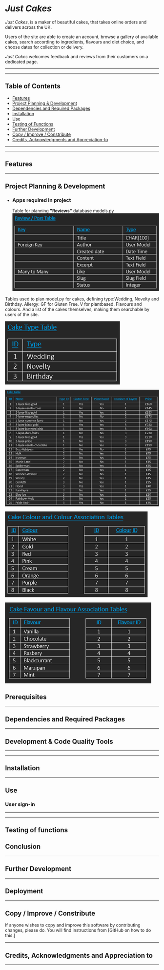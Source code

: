 # *Just Cakes*

*Just Cakes*, is a maker of beautiful cakes, that takes online orders and delivers across the UK.

Users of the site are able to create an account, browse a gallery of available cakes, search according to ingredients, flavours and diet choice, and choose dates for collection or delivery.

*Just Cakes* welcomes feedback and reviews from their customers on a dedicated page.
___
___

## Table of Contents

- [Features](#features)
- [Project Planning & Development](#project-planning--development)
- [Dependencies and Required Packages](#dependencies-and-required-packages)
- [Installation](#installation)
- [Use](#use)
- [Testing of Functions](#testing-of-functions)
- [Further Development](#further-development)
- [Copy / Improve / Constribute](#copy--improve--constribute)
- [Credits, Acknowledgments and Appreciation-to](#credits-acknowledgments-and-appreciation-to)

___
___

## Features

  

___
## Project Planning & Development

- ### Apps required in project

    Table for planning **"Reviews"** database models.py
![Reviews Tables Model](static/assets/images_for_readme/reviews-table.png)


Tables used to plan model.py for cakes, defining type:Wedding, Novelty and Birthday. Allergy: GF for Gluten Free. V for plantbased.  Flavours and colours. And a list of the cakes themselves, making them searchable by users of the site.

![Cake Types](static/assets/images_for_readme/cake-type.png)

![Cake List](static/assets/images_for_readme/cake-list.png)

![Cake colour and colour association table](static/assets/images_for_readme/cake-colour-association-table.png)

![Cake flavour and flavour association table](static/assets/images_for_readme/cake-flavour-association-table.png)




## Prerequisites

___

## Dependencies and Required Packages

___

## Development & Code Quality Tools

___
___

## Installation

___

## Use

### User sign-in

___
___

## Testing of functions

## Conclusion

___

## Further Development

___

## Deployment

___

## Copy / Improve / Constribute

If anyone wishes to copy and improve this software by contributing changes,
please do.  You will find instructions from
[GitHub on how to do this.]
___

## Credits, Acknowledgments and Appreciation to

___
